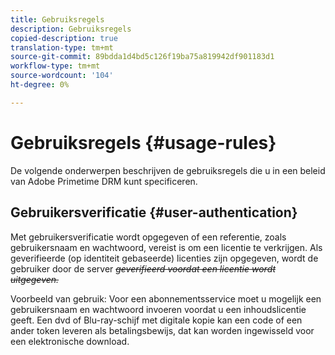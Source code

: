 ```yaml
---
title: Gebruiksregels
description: Gebruiksregels
copied-description: true
translation-type: tm+mt
source-git-commit: 89bdda1d4bd5c126f19ba75a819942df901183d1
workflow-type: tm+mt
source-wordcount: '104'
ht-degree: 0%

---
```



# Gebruiksregels {#usage-rules}

De volgende onderwerpen beschrijven de gebruiksregels die u in een beleid van Adobe Primetime DRM kunt specificeren.

## Gebruikersverificatie {#user-authentication}

Met gebruikersverificatie wordt opgegeven of een referentie, zoals gebruikersnaam en wachtwoord, vereist is om een licentie te verkrijgen. Als geverifieerde (op identiteit gebaseerde) licenties zijn opgegeven, wordt de gebruiker door de server ~~_geverifieerd voordat een licentie wordt uitgegeven._~~

Voorbeeld van gebruik: Voor een abonnementsservice moet u mogelijk een gebruikersnaam en wachtwoord invoeren voordat u een inhoudslicentie geeft. Een dvd of Blu-ray-schijf met digitale kopie kan een code of een ander token leveren als betalingsbewijs, dat kan worden ingewisseld voor een elektronische download.